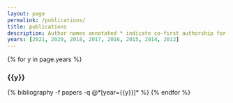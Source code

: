 ```yaml
---
layout: page
permalink: /publications/
title: publications
description: Author names annotated * indicate co-first authorship for papers where multiple authors made equally significant contributions.  
years: [2021, 2020, 2018, 2017, 2016, 2015, 2014, 2012]
---
```


{% for y in page.years %}
  <h3 class="year">{{y}}</h3>
  {% bibliography -f papers -q @*[year={{y}}]* %}
{% endfor %}
